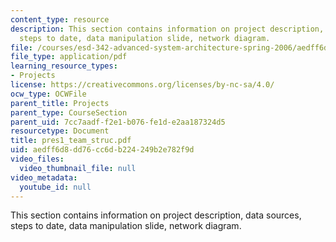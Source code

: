 ```yaml
---
content_type: resource
description: This section contains information on project description, data sources,
  steps to date, data manipulation slide, network diagram.
file: /courses/esd-342-advanced-system-architecture-spring-2006/aedff6d8dd76cc6db224249b2e782f9d_pres1_team_struc.pdf
file_type: application/pdf
learning_resource_types:
- Projects
license: https://creativecommons.org/licenses/by-nc-sa/4.0/
ocw_type: OCWFile
parent_title: Projects
parent_type: CourseSection
parent_uid: 7cc7aadf-f2e1-b076-fe1d-e2aa187324d5
resourcetype: Document
title: pres1_team_struc.pdf
uid: aedff6d8-dd76-cc6d-b224-249b2e782f9d
video_files:
  video_thumbnail_file: null
video_metadata:
  youtube_id: null
---
```

This section contains information on project description, data sources, steps to date, data manipulation slide, network diagram.